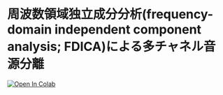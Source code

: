 # 周波数領域独立成分分析(frequency-domain independent component analysis; FDICA)による多チャネル音源分離

[![Open In Colab](https://colab.research.google.com/assets/colab-badge.svg)](https://colab.research.google.com/github/tky823/audio_source_separation/blob/master/egs/bss-example/fdica/test_fdica_ja.ipynb)
